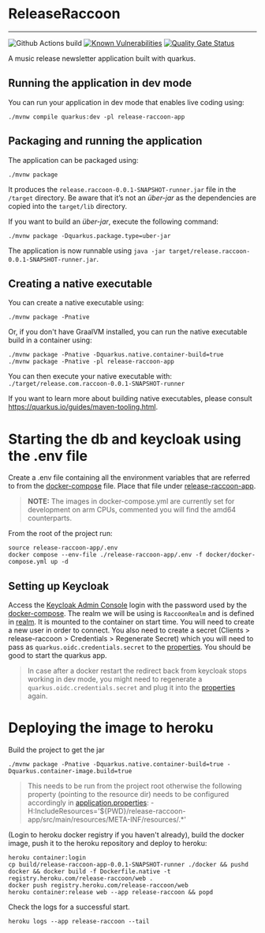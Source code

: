 # ReleaseRaccoon
---

![Github Actions build](https://github.com/jaivalis/release-raccoon/actions/workflows/build.yml/badge.svg)
[![Known Vulnerabilities](https://snyk.io/test/github/jaivalis/release-raccoon/badge.svg)](https://snyk.io/test/github/jaivalis/release-raccoon)
[![Quality Gate Status](https://sonarcloud.io/api/project_badges/measure?project=jaivalis_release-raccoon&metric=alert_status)](https://sonarcloud.io/summary/new_code?id=jaivalis_release-raccoon)

A music release newsletter application built with quarkus.

## Running the application in dev mode

You can run your application in dev mode that enables live coding using:

```shell script
./mvnw compile quarkus:dev -pl release-raccoon-app
```

## Packaging and running the application

The application can be packaged using:

```shell script
./mvnw package
```

It produces the `release.raccoon-0.0.1-SNAPSHOT-runner.jar` file in the `/target` directory. Be
aware that it’s not an _über-jar_ as the dependencies are copied into the `target/lib` directory.

If you want to build an _über-jar_, execute the following command:

```shell script
./mvnw package -Dquarkus.package.type=uber-jar
```

The application is now runnable using `java -jar target/release.raccoon-0.0.1-SNAPSHOT-runner.jar`.

## Creating a native executable

You can create a native executable using:

```shell script
./mvnw package -Pnative
```

Or, if you don't have GraalVM installed, you can run the native executable build in a container
using:

```shell script
./mvnw package -Pnative -Dquarkus.native.container-build=true
./mvnw package -Pnative -pl release-raccoon-app
```

You can then execute your native executable with: `./target/release.com.raccoon-0.0.1-SNAPSHOT-runner`

If you want to learn more about building native executables, please
consult https://quarkus.io/guides/maven-tooling.html.

# Starting the db and keycloak using the .env file
Create a .env file containing all the environment variables that are referred to from the [docker-compose](docker/docker-compose.yml) file.
Place that file under [release-raccoon-app](release-raccoon-app).

> **NOTE:**  The images in docker-compose.yml are currently set for development on arm CPUs, commented you will find the amd64 counterparts.

From the root of the project run:
```shell script
source release-raccoon-app/.env
docker compose --env-file ./release-raccoon-app/.env -f docker/docker-compose.yml up -d
```

## Setting up Keycloak
Access the [Keycloak Admin Console](http://127.0.0.1:${KEYCLOAK_PORT}/auth/admin) login with the password used by the [docker-compose](docker/docker-compose.yml).
The realm we will be using is `RaccoonRealm` and is defined in [realm](docker/keycloak_init/realm-export.json).
It is mounted to the container on start time.
You will need to create a new user in order to connect.
You also need to create a secret (Clients > release-raccoon > Credentials > Regenerate Secret) which you will need to pass as `quarkus.oidc.credentials.secret` to the [properties](release-raccoon-app/src/main/resources/application.properties).
You should be good to start the quarkus app.

> In case after a docker restart the redirect back from keycloak stops working in dev mode, you might need to regenerate a `quarkus.oidc.credentials.secret` and plug it into the [properties](release-raccoon-app/src/main/resources/application.properties) again.

# Deploying the image to heroku

Build the project to get the jar
```shell
./mvnw package -Pnative -Dquarkus.native.container-build=true -Dquarkus.container-image.build=true
```
> This needs to be run from the project root otherwise the following property (pointing to the resource dir) needs to be configured accordingly in [application.properties](release-raccoon-app/src/main/resources/application.properties):
> -H:IncludeResources='${PWD}/release-raccoon-app/src/main/resources/META-INF/resources/.*'

(Login to heroku docker registry if you haven't already), build the docker image, push it to the heroku repository and deploy to heroku:
```shell
heroku container:login
cp build/release-raccoon-app-0.0.1-SNAPSHOT-runner ./docker && pushd docker && docker build -f Dockerfile.native -t registry.heroku.com/release-raccoon/web .
docker push registry.heroku.com/release-raccoon/web
heroku container:release web --app release-raccoon && popd
```

Check the logs for a successful start.
```shell
heroku logs --app release-raccoon --tail
```
